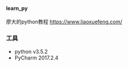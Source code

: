 #### learn_py
廖大的python教程
https://www.liaoxuefeng.com/

### 工具
* python v3.5.2
* PyCharm 2017.2.4



